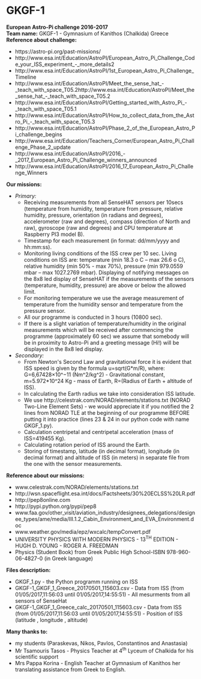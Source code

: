 # GKGF-1
<b>European Astro-Pi challenge 2016-2017</b> <br>
<b>Team name:</b> GKGF-1 - Gymnasium of Kanithos (Chalkida) Greece <br>
<b>Reference about challenge:</b> <br>
<ul>
<li> https://astro-pi.org/past-missions/ <br>
<li> http://www.esa.int/Education/AstroPI/European_Astro_Pi_Challenge_Code_your_ISS_experiment_-_more_details2 <br>
<li> http://www.esa.int/Education/AstroPI/1st_European_Astro_Pi_Challenge_Timeline <br>
<li> http://www.esa.int/Education/AstroPI/Meet_the_sense_hat_-_teach_with_space_T05.2http://www.esa.int/Education/AstroPI/Meet_the_sense_hat_-_teach_with_space_T05.2 <br>
<li> http://www.esa.int/Education/AstroPI/Getting_started_with_Astro_Pi_-_teach_with_space_T05.1 <br>
<li> http://www.esa.int/Education/AstroPI/How_to_collect_data_from_the_Astro_Pi_-_teach_with_space_T05.3 <br>
<li> http://www.esa.int/Education/AstroPI/Phase_2_of_the_European_Astro_Pi_challenge_begins <br>
<li> http://www.esa.int/Education/Teachers_Corner/European_Astro_Pi_Challenge_Phase_2_update <br>
<li> http://www.esa.int/Education/AstroPI/2016_-_2017_European_Astro_Pi_Challenge_winners_announced <br>
<li> http://www.esa.int/Education/AstroPI/2016_17_European_Astro_Pi_Challenge_Winners <br>
</ul>
<b>Our missions: </b> <br>
<ul>
<li> <i>Primary: </i> <br>
<ul>
<li> Receiving measurements from all SenseHAT sensors per 10secs (temperature from humidity,
temperature from pressure, relative humidity, pressure, orientation (in radians and degrees),
accelerometer (raw and degrees), compass (direction of North and raw), gyroscope (raw and
degrees) and CPU temperature at Raspberry PI3 model B). <br>
<li> Timestamp for each measurement (in format: dd/mm/yyyy and hh:mm:ss). <br>
<li> Monitoring living conditions of the ISS crew per 10 sec. Living conditions on ISS are: temperature
(min 18.3 o C – max 26.6 o C), relative humidity (min 50% - max 70%), pressure (min 979.0559 mbar –
max 1027.2769 mbar). Displaying of notifying messages on the 8x8 led display of SenseHAT if the
measurements of the sensors (temperature, humidity, pressure) are above or below the allowed
limit. <br>
<li> For monitoring temperature we use the average measurement of temperature from the humidity
sensor and temperature from the pressure sensor. <br>
<li> All our programme is conducted in 3 hours (10800 sec). <br>
<li> If there is a slight variation of temperature/humidity in the original measurements which will be
received after commencing the programme (approximately 60 sec) we assume that somebody will
be in proximity to Astro-Pi and a greeting message (Hi!) will be displayed in the 8x8 led display. <br>
</ul>
<li> <i>Secondary: </i> <br>
<ul>
<li> From Newton's Second Law and gravitational force it is evident that ISS speed is given by the
formula u=sqrt(G*m/R), where: G=6,67428×10^−11 (Nm^2/kg^2) - Gravitational constant,
m=5.972*10^24 Kg - mass of Earth, R=(Radius of Earth + altitude of ISS). <br>
<li> In calculating the Earth radius we take into consideration ISS latitude. <br>
<li> We use http://celestrak.com/NORAD/elements/stations.txt (NORAD Two-Line Element Sets) - we
would appreciate it if you notified the 2 lines from NORAD TLE at the beginning of our programme
BEFORE putting it into practice (lines 23 & 24 in our python code with name GKGF_1.py). <br>
<li> Calculation centripetal and centripetal acceleration (mass of ISS=419455 Kg). <br>
<li> Calculating rotation period of ISS around the Earth. <br>
<li> Storing of timestamp, latitude (in decimal format), longitude (in decimal format) and altitude of
ISS (in meters) in separate file from the one with the sensor measurements. <br>
</ul>
</ul>
<b>Reference about our missions:</b> <br>
<ul>
<li> www.celestrak.com/NORAD/elements/stations.txt <br>
<li> http://wsn.spaceflight.esa.int/docs/Factsheets/30%20ECLSS%20LR.pdf <br>
<li> http://pep8online.com <br>
<li> http://pypi.python.org/pypi/pep8 <br>
<li> www.faa.gov/other_visit/aviation_industry/designees_delegations/designee_types/ame/media/III.1.2_Cabin_Environment_and_EVA_Environment.doc <br>
<li> www.weather.gov/media/epz/wxcalc/tempConvert.pdf <br>
<li> UNIVERSITY PHYSICS WITH MODERN PHYSICS - 13<sup>TH</sup> EDITION - HUGH D. YOUNG - ROGER A. FREEDMAN <br>
<li> Physics (Student Book) from Greek Public High School-ISBN 978-960-06-4827-0 (in Greek language)
</ul>
<b>Files description: </b> <br>
<ul>
<li> GKGF_1.py - the Python programm running on ISS <br>
<li> GKGF-1_GKGF_1_Greece_20170501_115603.csv - Data from ISS (from 01/05/2017,11:56:03 until 01/05/2017,14:55:51) - All mesurments from all sensors of SenseHat <br>
<li> GKGF-1_GKGF_1_Greece_calc_20170501_115603.csv - Data from ISS (from 01/05/2017,11:56:03 until 01/05/2017,14:55:51) - Position of ISS (latitude , longitude , altitude) <br>
</ul>
<b>Many thanks to: </b> <br>
<ul>
<li> my students (Paraskevas, Nikos, Pavlos, Constantinos and Anastasia) <br>
<li> Mr Tsamouris Tasos - Physics Teacher at 4<sup>th</sup> Lyceum of Chalkida for his scientific support <br>
<li> Mrs Pappa Korina - English Teacher at Gymnasium of Kanithos her translating assistance from Greek to English. <br>
</ul>
  
